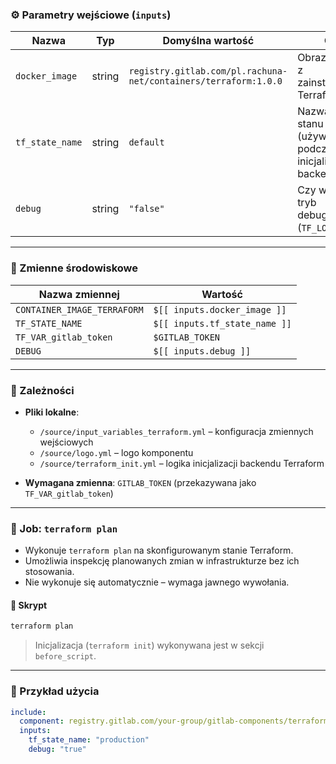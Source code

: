 
### ⚙️ Parametry wejściowe (`inputs`)

| Nazwa           | Typ    | Domyślna wartość                                                | Opis                                                                 |
| --------------- | ------ | --------------------------------------------------------------- | -------------------------------------------------------------------- |
| `docker_image`  | string | `registry.gitlab.com/pl.rachuna-net/containers/terraform:1.0.0` | Obraz Dockera z zainstalowanym Terraformem                           |
| `tf_state_name` | string | `default`                                                       | Nazwa pliku stanu Terraform (używana podczas inicjalizacji backendu) |
| `debug`         | string | `"false"`                                                       | Czy włączyć tryb debugowania (`TF_LOG=debug`)                        |

---
### 🧬 Zmienne środowiskowe

| Nazwa zmiennej              | Wartość                       |
| --------------------------- | ----------------------------- |
| `CONTAINER_IMAGE_TERRAFORM` | `$[[ inputs.docker_image ]]`  |
| `TF_STATE_NAME`             | `$[[ inputs.tf_state_name ]]` |
| `TF_VAR_gitlab_token`       | `$GITLAB_TOKEN`               |
| `DEBUG`                     | `$[[ inputs.debug ]]`         |

---
### 🧱 Zależności

* **Pliki lokalne**:

  * `/source/input_variables_terraform.yml` – konfiguracja zmiennych wejściowych
  * `/source/logo.yml` – logo komponentu
  * `/source/terraform_init.yml` – logika inicjalizacji backendu Terraform

* **Wymagana zmienna**: `GITLAB_TOKEN` (przekazywana jako `TF_VAR_gitlab_token`)

---
### 🧪 Job: `terraform plan`

* Wykonuje `terraform plan` na skonfigurowanym stanie Terraform.
* Umożliwia inspekcję planowanych zmian w infrastrukturze bez ich stosowania.
* Nie wykonuje się automatycznie – wymaga jawnego wywołania.

#### 📜 Skrypt

```bash
terraform plan
```

> Inicjalizacja (`terraform init`) wykonywana jest w sekcji `before_script`.

---
### 🧪 Przykład użycia

```yaml
include:
  component: registry.gitlab.com/your-group/gitlab-components/terraform-plan
  inputs:
    tf_state_name: "production"
    debug: "true"
```